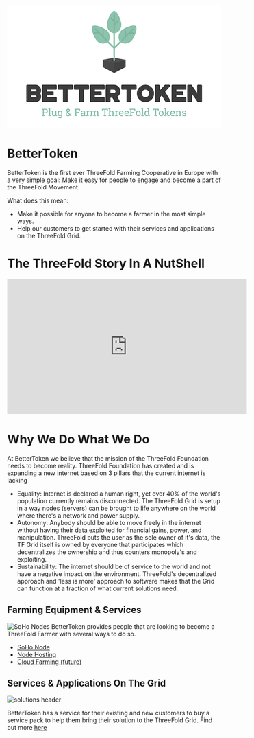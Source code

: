 ![bt logo](Full-Logo-Dark.png)

# BetterToken

BetterToken is the first ever ThreeFold Farming Cooperative in Europe with a very simple goal: Make it easy for people to engage and become a part of the ThreeFold Movement. 

What does this mean:
- Make it possible for anyone to become a farmer in the most simple ways. 
- Help our customers to get started with their services and applications on the ThreeFold Grid.

# The ThreeFold Story In A NutShell
<iframe width="560" height="315" src="https://www.youtube.com/embed/AAV4yYZ_P3k" frameborder="0" allow="accelerometer; autoplay; encrypted-media; gyroscope; picture-in-picture" allowfullscreen></iframe>

# Why We Do What We Do

At BetterToken we believe that the mission of the ThreeFold Foundation needs to become reality.
ThreeFold Foundation has created and is expanding a new internet based on 3 pillars that the current internet is lacking

- Equality: Internet is declared a human right, yet over 40% of the world's population currently remains disconnected. The ThreeFold Grid is setup in a way nodes (servers) can be brought to life anywhere on the world where there's a network and power supply.
- Autonomy: Anybody should be able to move freely in the internet without having their data exploited for financial gains, power, and manipulation. ThreeFold puts the user as the sole owner of it's data, the TF Grid itself is owned by everyone that participates which decentralizes the ownership and thus counters monopoly's and exploiting.
- Sustainability: The internet should be of service to the world and not have a negative impact on the environment. ThreeFold's decentralized approach and 'less is more' approach to software makes that the Grid can function at a fraction of what current solutions need.

## Farming Equipment & Services
![SoHo Nodes](soho_nodes.jpg)
BetterToken provides people that are looking to become a ThreeFold Farmer with several ways to do so.
- [SoHo Node](soho_nodes.md)
- [Node Hosting](node_hosting.md)
- [Cloud Farming (future)](cloudfarming.md)

## Services & Applications On The Grid
![solutions header](smallsolutionsheader.png)

BetterToken has a service for their existing and new customers to buy a service pack to help them bring their solution to the ThreeFold Grid.
Find out more [here](solutions_applications.md)

